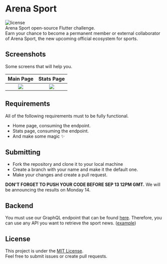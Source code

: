 # Arena Sport 
![license](https://img.shields.io/badge/license-MIT-green?style=flat-square)  
Arena Sport open-source Flutter challenge.  
Earn your chance to become a permanent member or external collaborator of Arena Sport, the new upcoming official ecosystem for sports.

## Screenshots
Some screens that will help you.

Main Page           | Stats Page
:-------------------------:|:-------------------------:
![](https://user-images.githubusercontent.com/17878459/92183024-90dead80-ee23-11ea-9429-1b25e2a73485.jpeg)  |  ![](https://user-images.githubusercontent.com/61524860/92217221-cad4a180-ee6d-11ea-9d0a-6d63dbc51188.png)

## Requirements
All of the following requirements must to be fully functional.

- Home page, consuming the endpoint.
- Stats page, consuming the endpoint.
- And make some magic ✨

## Submitting
- Fork the repository and clone it to your local machine
- Create a branch with your name and make it the default one.
- Make your changes and create a pull request.

**DON'T FORGET TO PUSH YOUR CODE BEFORE SEP 13 12PM GMT.**
We will be announcing the results on Monday 14.

## Backend
You must use our GraphQL endpoint that can be found [here](http://137.135.44.198:4000/graphql).
Therefore, you can use any API you want to retrieve the sport news. ([example](https://rapidapi.com/collection/espn-api-alternative))

## License
This project is under the [MIT License](https://opensource.org/licenses/MIT).  
Feel free to submit issues or create pull requests.
